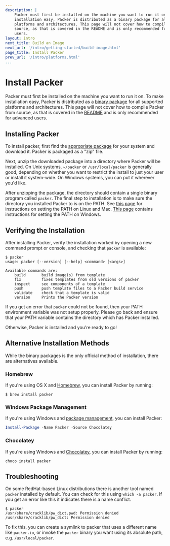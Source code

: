 ```yaml
---
description: |
    Packer must first be installed on the machine you want to run it on. To make
    installation easy, Packer is distributed as a binary package for all supported
    platforms and architectures. This page will not cover how to compile Packer from
    source, as that is covered in the README and is only recommended for advanced
    users.
layout: intro
next_title: Build an Image
next_url: '/intro/getting-started/build-image.html'
page_title: Install Packer
prev_url: '/intro/platforms.html'
...
```


# Install Packer

Packer must first be installed on the machine you want to run it on. To make
installation easy, Packer is distributed as a [binary package](/downloads.html)
for all supported platforms and architectures. This page will not cover how to
compile Packer from source, as that is covered in the
[README](https://github.com/mitchellh/packer/blob/master/README.md) and is only
recommended for advanced users.

## Installing Packer

To install packer, first find the [appropriate package](/downloads.html) for
your system and download it. Packer is packaged as a "zip" file.

Next, unzip the downloaded package into a directory where Packer will be
installed. On Unix systems, `~/packer` or `/usr/local/packer` is generally good,
depending on whether you want to restrict the install to just your user or
install it system-wide. On Windows systems, you can put it wherever you'd like.

After unzipping the package, the directory should contain a single binary
program called `packer`. The final step to
installation is to make sure the directory you installed Packer to is on the
PATH. See [this
page](https://stackoverflow.com/questions/14637979/how-to-permanently-set-path-on-linux)
for instructions on setting the PATH on Linux and Mac. [This
page](https://stackoverflow.com/questions/1618280/where-can-i-set-path-to-make-exe-on-windows)
contains instructions for setting the PATH on Windows.

## Verifying the Installation

After installing Packer, verify the installation worked by opening a new command
prompt or console, and checking that `packer` is available:

``` {.text}
$ packer
usage: packer [--version] [--help] <command> [<args>]

Available commands are:
    build       build image(s) from template
    fix         fixes templates from old versions of packer
    inspect     see components of a template
    push        push template files to a Packer build service
    validate    check that a template is valid
    version     Prints the Packer version
```

If you get an error that `packer` could not be found, then your PATH environment
variable was not setup properly. Please go back and ensure that your PATH
variable contains the directory which has Packer installed.

Otherwise, Packer is installed and you're ready to go!

## Alternative Installation Methods

While the binary packages is the only official method of installation, there are
alternatives available.

### Homebrew

If you're using OS X and [Homebrew](http://brew.sh), you can install Packer by
running:

    $ brew install packer
    
### Windows Package Management

If you're using Windows and [package management](https://technet.microsoft.com/en-us/library/dn890706.aspx), you can install Packer:

```powershell
Install-Package -Name Packer -Source Chocolatey
```

### Chocolatey

If you're using Windows and [Chocolatey](http://chocolatey.org), you can
install Packer by running:

    choco install packer

## Troubleshooting

On some RedHat-based Linux distributions there is another tool named `packer`
installed by default. You can check for this using `which -a packer`. If you get
an error like this it indicates there is a name conflict.

    $ packer
    /usr/share/cracklib/pw_dict.pwd: Permission denied
    /usr/share/cracklib/pw_dict: Permission denied

To fix this, you can create a symlink to packer that uses a different name like
`packer.io`, or invoke the `packer` binary you want using its absolute path,
e.g. `/usr/local/packer`.

